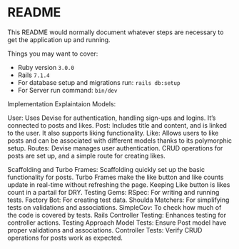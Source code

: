 # README

This README would normally document whatever steps are necessary to get the
application up and running.

Things you may want to cover:

* Ruby version `3.0.0`
* Rails `7.1.4`
* For database setup and migrations run: `rails db:setup`
* For Server run command: `bin/dev`
  
Implementation Explaintaion
Models:

User: Uses Devise for authentication, handling sign-ups and logins. It’s connected to posts and likes.
Post: Includes title and content, and is linked to the user. It also supports liking functionality.
Like: Allows users to like posts and can be associated with different models thanks to its polymorphic setup.
Routes:
Devise manages user authentication.
CRUD operations for posts are set up, and a simple route for creating likes.

Scaffolding and Turbo Frames:
Scaffolding quickly set up the basic functionality for posts.
Turbo Frames make the like button and like counts update in real-time without refreshing the page.
Keeping Like button is likes count in a partail for DRY.
Testing Gems:
RSpec: For writing and running tests.
Factory Bot: For creating test data.
Shoulda Matchers: For simplifying tests on validations and associations.
SimpleCov: To check how much of the code is covered by tests.
Rails Controller Testing: Enhances testing for controller actions.
Testing Approach
Model Tests:
Ensure Post model have proper validations and associations.
Controller Tests:
Verify CRUD operations for posts work as expected.

